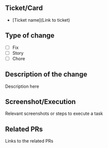 ## Ticket/Card

* [Ticket name](Link to ticket)

## Type of change

* [ ] Fix
* [ ] Story
* [ ] Chore

## Description of the change

Description here

## Screenshot/Execution

Relevant screenshots or steps to execute a task

## Related PRs

Links to the related PRs
